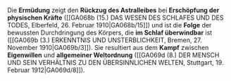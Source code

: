 
Die **Ermüdung** zeigt den **Rückzug des Astralleibes** bei **Erschöpfung der physischen Kräfte** ([[GA068b (15.) DAS WESEN DES SCHLAFES UND DES TODES, Elberfeld, 26. Februar 1910|GA068b/15]]) und ist die **Folge** der bewussten Durchdringung des Körpers, die **im Schlaf überwindbar** ist ([[GA069b (3.) ERKENNTNIS UND UNSTERBLICHKEIT, Bremen, 27. November 1910|GA069b/3]]). Sie resultiert aus dem **Kampf** zwischen **Eigenwillen** und **allgemeiner Weltordnung** ([[GA069d (8.) DER MENSCH UND SEIN VERHÄLTNIS ZU DEN ÜBERSINNLICHEN WELTEN, Stuttgart, 19. Februar 1912|GA069d/8]]).
